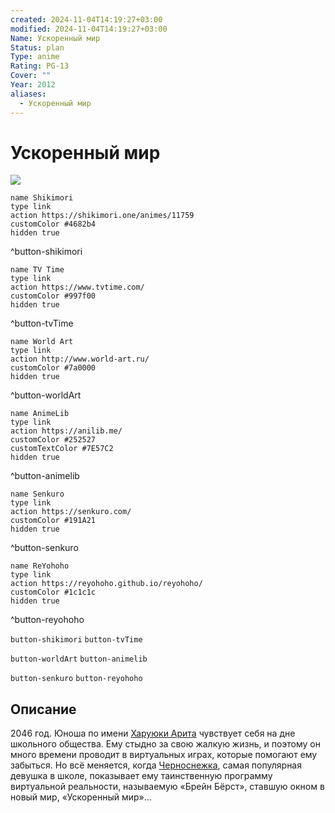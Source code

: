 ```yaml
---
created: 2024-11-04T14:19:27+03:00
modified: 2024-11-04T14:19:27+03:00
Name: Ускоренный мир
Status: plan
Type: anime
Rating: PG-13
Cover: ""
Year: 2012
aliases:
  - Ускоренный мир
---
```


# Ускоренный мир

![](https://nyaa.shikimori.one/uploads/poster/animes/11759/1f36a9f0906531d5f622c26a8f3c79ee.jpeg)

```button
name Shikimori
type link
action https://shikimori.one/animes/11759
customColor #4682b4
hidden true
```
^button-shikimori

```button
name TV Time
type link
action https://www.tvtime.com/
customColor #997f00
hidden true
```
^button-tvTime

```button
name World Art
type link
action http://www.world-art.ru/
customColor #7a0000
hidden true
```
^button-worldArt

```button
name AnimeLib
type link
action https://anilib.me/
customColor #252527
customTextColor #7E57C2
hidden true
```
^button-animelib

```button
name Senkuro
type link
action https://senkuro.com/
customColor #191A21
hidden true
```
^button-senkuro

```button
name ReYohoho
type link
action https://reyohoho.github.io/reyohoho/
customColor #1c1c1c
hidden true
```
^button-reyohoho

`button-shikimori` `button-tvTime`

`button-worldArt` `button-animelib`

`button-senkuro` `button-reyohoho`

## Описание

2046 год. Юноша по имени [Харуюки Арита](https://shikimori.one/characters/49637-haruyuki-arita) чувствует себя на дне школьного общества. Ему стыдно за свою жалкую жизнь, и поэтому он много времени проводит в виртуальных играх, которые помогают ему забыться. Но всё меняется, когда [Черноснежка](https://shikimori.one/characters/46305-kuroyukihime), самая популярная девушка в школе, показывает ему таинственную программу виртуальной реальности, называемую «Брейн Бёрст», ставшую окном в новый мир, «Ускоренный мир»...
